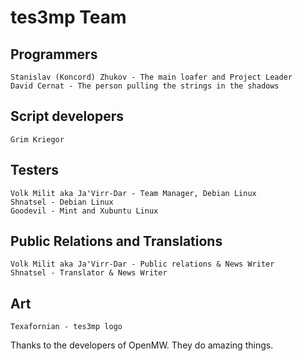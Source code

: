 tes3mp Team
============

Programmers
-----------

    Stanislav (Koncord) Zhukov - The main loafer and Project Leader
    David Cernat - The person pulling the strings in the shadows


Script developers
--------------
    Grim Kriegor


Testers
-------

    Volk Milit aka Ja'Virr-Dar - Team Manager, Debian Linux
    Shnatsel - Debian Linux
    Goodevil - Mint and Xubuntu Linux


Public Relations and Translations
---------------------------------

    Volk Milit aka Ja'Virr-Dar - Public relations & News Writer
    Shnatsel - Translator & News Writer


Art
---

    Texafornian - tes3mp logo


Thanks to the developers of OpenMW. They do amazing things.
